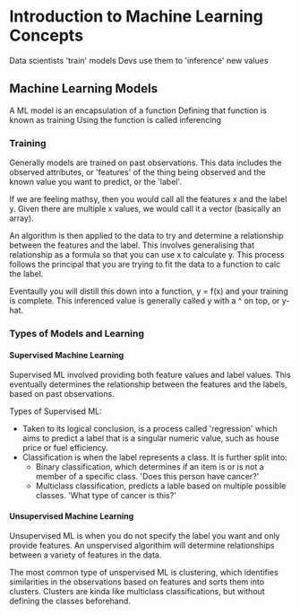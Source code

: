 # Introduction to Machine Learning Concepts

Data scientists 'train' models
Devs use them to 'inference' new values

## Machine Learning Models

A ML model is an encapsulation of a function
Defining that function is known as training
Using the function is called inferencing

### Training 

Generally models are trained on past observations. This data includes the observed attributes, or 'features' of the thing being observed and the known value you want to predict, or the 'label'.

If we are feeling mathsy, then you would call all the features x and the label y. Given there are multiple x values, we would call it a vector (basically an array).

An algorithm is then applied to the data to try and determine a relationship between the features and the label. This involves generalising that relationship as a formula so that you can use x to calculate y. This process follows the principal that you are trying to fit the data to a function to calc the label. 

Eventaully you will distill this down into a function, y = f(x) and your training is complete. This inferenced value is generally called y with a ^ on top, or y-hat.

### Types of Models and Learning

#### Supervised Machine Learning

Supervised ML involved providing both feature values and label values. This eventually determines the relationship between the features and the labels, based on past observations. 

Types of Supervised ML:

- Taken to its logical conclusion, is a process called 'regression' which aims to predict a label that is a singular numeric value, such as house price or fuel efficiency. 
- Classification is when the label represents a class. It is further split into:
    - Binary classification, which determines if an item is or is not a member of a specific class. 'Does this person have cancer?'
    - Multiclass classification, predicts a lable based on multiple possible classes. 'What type of cancer is this?'

#### Unsupervised Machine Learning

Unsupervised ML is when you do not specify the label you want and only provide features. An unspervised algorithim will determine relationships between a variety of features in the data. 

The most common type of unspervised ML is clustering, which identifies similarities in the observations based on features and sorts them into clusters. Clusters are kinda like multiclass classifications, but without defining the classes beforehand. 
